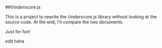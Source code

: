 ##Vinderscore.js

This is a project to rewrite the Underscore.js library without looking at the source code. At the end, I'll compare the two documents.

Just for fun!

edit haha